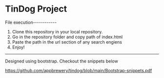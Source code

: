 # TinDog Project


File execution------------
1. Clone this repository in your local repository.
2. Go in the repository folder and copy path of index.html
3. Paste the path in the url section of any search engiens
4. Enjoy!
--------------------------------

Designed using bootstrap. Checkout the snippets below  

https://github.com/appbrewery/tindog/blob/main/Bootstrap-snippets.pdf